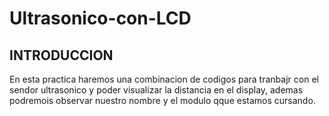 # Ultrasonico-con-LCD

## INTRODUCCION

En esta practica haremos una combinacion de codigos para tranbajr con el sendor ultrasonico y poder visualizar la distancia en el display, ademas podremois observar nuestro nombre y el modulo qque estamos cursando.

